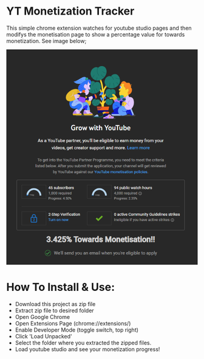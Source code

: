 # YT Monetization Tracker
This simple chrome extension watches for youtube studio pages and then modifys the monetisation page to show a percentage value for towards monetization. See image below;

<img src="example.png" class="img-fluid img-thumbnail mx-auto d-block">

# How To Install & Use: 
- Download this project as zip file
- Extract zip file to desired folder
- Open Google Chrome
- Open Extensions Page (chrome://extensions/)
- Enable Developer Mode (toggle switch, top right)
- Click 'Load Unpacked' 
- Select the folder where you extracted the zipped files. 
- Load youtube studio and see your monetization progress!


